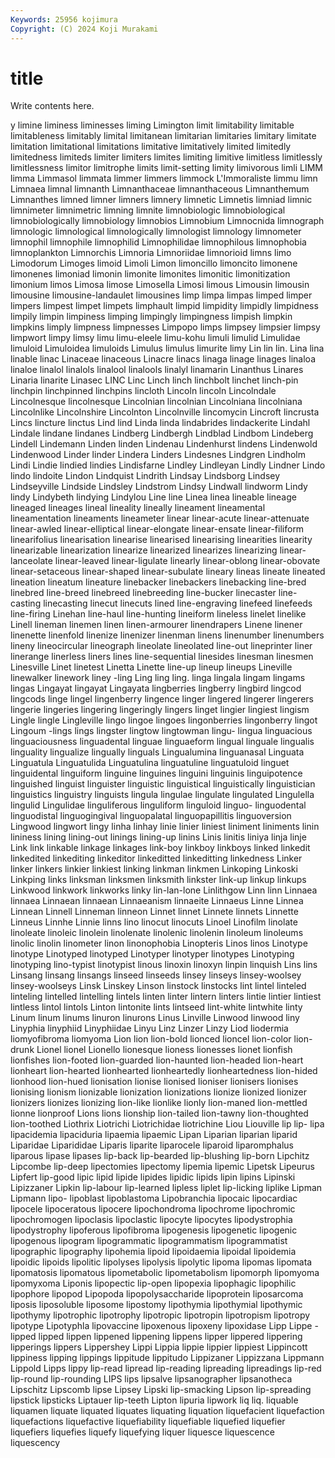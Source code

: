 ```yaml
---
Keywords: 25956 kojimura
Copyright: (C) 2024 Koji Murakami
---
```


# title

Write contents here.



y limine liminess
liminesses liming Limington limit limitability limitable limitableness limitably limital limitanean
limitarian limitaries limitary limitate limitation limitational limitations limitative limitatively limited
limitedly limitedness limiteds limiter limiters limites limiting limitive limitless limitlessly
limitlessness limitor limitrophe limits limit-setting limity limivorous limli LIMM limma
Limmasol limmata limmer limmers limmock L'Immoraliste limmu limn Limnaea limnal
limnanth Limnanthaceae limnanthaceous Limnanthemum Limnanthes limned limner limners limnery limnetic
Limnetis limniad limnic limnimeter limnimetric limning limnite limnobiologic limnobiological limnobiologically
limnobiology limnobios Limnobium Limnocnida limnograph limnologic limnological limnologically limnologist limnology
limnometer limnophil limnophile limnophilid Limnophilidae limnophilous limnophobia limnoplankton Limnorchis Limnoria
Limnoriidae limnorioid limns limo Limodorum Limoges limoid Limoli Limon limoncillo
limoncito limonene limonenes limoniad limonin limonite limonites limonitic limonitization limonium
limos Limosa limose Limosella Limosi limous Limousin limousin limousine limousine-landaulet
limousines limp limpa limpas limped limper limpers limpest limpet limpets
limphault limpid limpidity limpidly limpidness limpily limpin limpiness limping limpingly
limpingness limpish limpkin limpkins limply limpness limpnesses Limpopo limps limpsey
limpsier limpsy limpwort limpy limsy limu limu-eleele limu-kohu limuli limulid
Limulidae limuloid Limuloidea limuloids Limulus limulus limurite limy Lin lin
lin. Lina lina linable linac Linaceae linaceous Linacre linacs linaga
linage linages linaloa linaloe linalol linalols linalool linalools linalyl linamarin
Linanthus Linares Linaria linarite Linasec LINC Linc Linch linch linchbolt
linchet linch-pin linchpin linchpinned linchpins lincloth Lincoln lincoln Lincolndale Lincolnesque
lincolnesque Lincolnian lincolnian Lincolniana lincolniana Lincolnlike Lincolnshire Lincolnton Lincolnville lincomycin
Lincroft lincrusta Lincs lincture linctus Lind lind Linda linda lindabrides
lindackerite Lindahl Lindale lindane lindanes Lindberg Lindbergh Lindblad Lindbom Lindeberg
Lindell Lindemann Linden linden Lindenau Lindenhurst lindens Lindenwold Lindenwood Linder
linder Lindera Linders Lindesnes Lindgren Lindholm Lindi Lindie lindied lindies
Lindisfarne Lindley Lindleyan Lindly Lindner Lindo lindo lindoite Lindon Lindquist
Lindrith Lindsay Lindsborg Lindsey Lindseyville Lindside Lindsley Lindstrom Lindsy Lindwall
lindworm Lindy lindy Lindybeth lindying Lindylou Line line Linea linea
lineable lineage lineaged lineages lineal lineality lineally lineament lineamental lineamentation
lineaments lineameter linear linear-acute linear-attenuate linear-awled linear-elliptical linear-elongate linear-ensate linear-filiform
linearifolius linearisation linearise linearised linearising linearities linearity linearizable linearization linearize
linearized linearizes linearizing linear-lanceolate linear-leaved linear-ligulate linearly linear-oblong linear-obovate linear-setaceous
linear-shaped linear-subulate lineary lineas lineate lineated lineation lineatum lineature linebacker
linebackers linebacking line-bred linebred line-breed linebreed linebreeding line-bucker linecaster line-casting
linecasting linecut linecuts lined line-engraving linefeed linefeeds line-firing Linehan line-haul
line-hunting lineiform lineless linelet linelike Linell lineman linemen linen linen-armourer
linendrapers Linene linener linenette linenfold linenize linenizer linenman linens linenumber
linenumbers lineny lineocircular lineograph lineolate lineolated line-out lineprinter liner linerange
linerless liners lines line-sequential linesides linesman linesmen Linesville Linet linetest
Linetta Linette line-up lineup lineups Lineville linewalker linework liney -ling
Ling ling ling. linga lingala lingam lingams lingas Lingayat lingayat
Lingayata lingberries lingberry lingbird lingcod lingcods linge lingel lingenberry lingence
linger lingered lingerer lingerers lingerie lingeries lingering lingeringly lingers linget
lingier lingiest lingism Lingle lingle Lingleville lingo lingoe lingoes lingonberries
lingonberry lingot Lingoum -lings lings lingster lingtow lingtowman lingu- lingua
linguacious linguaciousness linguadental linguae linguaeform lingual linguale lingualis linguality lingualize
lingually linguals Lingualumina linguanasal Linguata Linguatula Linguatulida Linguatulina linguatuline linguatuloid
linguet linguidental linguiform linguine linguines linguini linguinis linguipotence linguished linguist
linguister linguistic linguistical linguistically linguistician linguistics linguistry linguists lingula lingulae
lingulate lingulated Lingulella lingulid Lingulidae linguliferous linguliform linguloid linguo- linguodental
linguodistal linguogingival linguopalatal linguopapillitis linguoversion Lingwood lingwort lingy linha linhay
linie linier liniest liniment liniments linin lininess lining lining-out linings
lining-up linins Linis linitis liniya linja linje Link link linkable
linkage linkages link-boy linkboy linkboys linked linkedit linkedited linkediting linkeditor
linkeditted linkeditting linkedness Linker linker linkers linkier linkiest linking linkman
linkmen Linkoping Linkoski Linkping links linksman linksmen linksmith linkster link-up
linkup linkups Linkwood linkwork linkworks linky lin-lan-lone Linlithgow Linn linn
Linnaea linnaea Linnaean linnaean Linnaeanism linnaeite Linnaeus Linne Linnea Linnean
Linnell Linneman linneon Linnet linnet Linnete linnets Linnette Linneus Linnhe
Linnie linns lino linocut linocuts Linoel Linofilm linolate linoleate linoleic
linolein linolenate linolenic linolenin linoleum linoleums linolic linolin linometer linon
linonophobia Linopteris Linos linos Linotype linotype Linotyped linotyped Linotyper linotyper
linotypes Linotyping linotyping lino-typist linotypist linous linoxin linoxyn linpin linquish
Lins lins Linsang linsang linsangs linseed linseeds linsey linseys linsey-woolsey
linsey-woolseys Linsk Linskey Linson linstock linstocks lint lintel linteled linteling
lintelled lintelling lintels linten linter lintern linters lintie lintier lintiest
lintless lintol lintols Linton lintonite lints lintseed lint-white lintwhite linty
Linum linum linums linuron linurons Linus Linville Linwood linwood liny
Linyphia linyphiid Linyphiidae Linyu Linz Linzer Linzy Liod liodermia liomyofibroma
liomyoma Lion lion lion-bold lionced lioncel lion-color lion-drunk Lionel lionel
Lionello lionesque lioness lionesses lionet lionfish lionfishes lion-footed lion-guarded lion-haunted
lion-headed lion-heart lionheart lion-hearted lionhearted lionheartedly lionheartedness lion-hided lionhood lion-hued
lionisation lionise lionised lioniser lionisers lionises lionising lionism lionizable lionization
lionizations lionize lionized lionizer lionizers lionizes lionizing lion-like lionlike lionly
lion-maned lion-mettled lionne lionproof Lions lions lionship lion-tailed lion-tawny lion-thoughted
lion-toothed Liothrix Liotrichi Liotrichidae liotrichine Liou Liouville lip lip- lipa
lipacidemia lipaciduria lipaemia lipaemic Lipan Liparian liparian liparid Liparidae Liparididae
Liparis liparite liparocele liparoid liparomphalus liparous lipase lipases lip-back lip-bearded
lip-blushing lip-born Lipchitz Lipcombe lip-deep lipectomies lipectomy lipemia lipemic Lipetsk
Lipeurus Lipfert lip-good lipic lipid lipide lipides lipidic lipids lipin
lipins Lipinski Lipizzaner Lipkin lip-labour lip-learned lipless liplet lip-licking liplike
Lipman Lipmann lipo- lipoblast lipoblastoma Lipobranchia lipocaic lipocardiac lipocele lipoceratous
lipocere lipochondroma lipochrome lipochromic lipochromogen lipoclasis lipoclastic lipocyte lipocytes lipodystrophia
lipodystrophy lipoferous lipofibroma lipogenesis lipogenetic lipogenic lipogenous lipogram lipogrammatic lipogrammatism
lipogrammatist lipographic lipography lipohemia lipoid lipoidaemia lipoidal lipoidemia lipoidic lipoids
lipolitic lipolyses lipolysis lipolytic lipoma lipomas lipomata lipomatosis lipomatous lipometabolic
lipometabolism lipomorph lipomyoma lipomyxoma Liponis lipopectic lip-open lipopexia lipophagic lipophilic
lipophore lipopod Lipopoda lipopolysaccharide lipoprotein liposarcoma liposis liposoluble liposome lipostomy
lipothymia lipothymial lipothymic lipothymy lipotrophic lipotrophy lipotropic lipotropin lipotropism lipotropy
lipotype Lipotyphla lipovaccine lipoxenous lipoxeny lipoxidase Lipp Lippe -lipped lipped
lippen lippened lippening lippens lipper lippered lippering lipperings lippers Lippershey
Lippi Lippia lippie lippier lippiest Lippincott lippiness lipping lippings lippitude
lippitudo Lippizaner Lippizzana Lippmann Lippold Lipps lippy lip-read lipread lip-reading
lipreading lipreadings lip-red lip-round lip-rounding LIPS lips lipsalve lipsanographer lipsanotheca
Lipschitz Lipscomb lipse Lipsey Lipski lip-smacking Lipson lip-spreading lipstick lipsticks
Liptauer lip-teeth Lipton lipuria lipwork liq liq. liquable liquamen liquate
liquated liquates liquating liquation liquefacient liquefaction liquefactions liquefactive liquefiability liquefiable
liquefied liquefier liquefiers liquefies liquefy liquefying liquer liquesce liquescence liquescency
